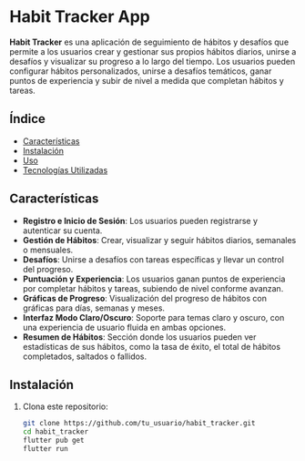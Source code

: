 # Habit Tracker App

**Habit Tracker** es una aplicación de seguimiento de hábitos y desafíos que permite a los usuarios crear y gestionar sus propios hábitos diarios, unirse a desafíos y visualizar su progreso a lo largo del tiempo. Los usuarios pueden configurar hábitos personalizados, unirse a desafíos temáticos, ganar puntos de experiencia y subir de nivel a medida que completan hábitos y tareas.

## Índice

- [Características](#características)
- [Instalación](#instalación)
- [Uso](#uso)
- [Tecnologías Utilizadas](#tecnologías-utilizadas)

## Características

- **Registro e Inicio de Sesión**: Los usuarios pueden registrarse y autenticar su cuenta.
- **Gestión de Hábitos**: Crear, visualizar y seguir hábitos diarios, semanales o mensuales.
- **Desafíos**: Unirse a desafíos con tareas específicas y llevar un control del progreso.
- **Puntuación y Experiencia**: Los usuarios ganan puntos de experiencia por completar hábitos y tareas, subiendo de nivel conforme avanzan.
- **Gráficas de Progreso**: Visualización del progreso de hábitos con gráficas para días, semanas y meses.
- **Interfaz Modo Claro/Oscuro**: Soporte para temas claro y oscuro, con una experiencia de usuario fluida en ambas opciones.
- **Resumen de Hábitos**: Sección donde los usuarios pueden ver estadísticas de sus hábitos, como la tasa de éxito, el total de hábitos completados, saltados o fallidos.

## Instalación

1. Clona este repositorio:
   ```bash
   git clone https://github.com/tu_usuario/habit_tracker.git
   cd habit_tracker
   flutter pub get
   flutter run

